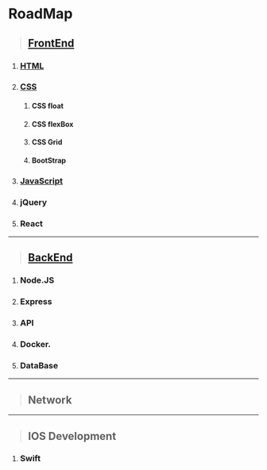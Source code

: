 # RoadMap

> ## [FrontEnd](/FrontEnd/README.md)

1. ### [HTML](/FrontEnd/Html/htmlNotes.md)

2. ### [CSS](/FrontEnd/Css/cssNotes.md)
    1. #### CSS float
    2. #### CSS flexBox
    3. #### CSS Grid
    4. #### BootStrap

4. ### [JavaScript](/FrontEnd/Js/jsNotes.md)

5. ### jQuery

6. ### React

---

> ## [BackEnd](/BackEnd/README.md)

1. ### Node.JS

2. ### Express

3. ### API

4. ### Docker.

5. ### DataBase

---

> ## Network


---

> ## IOS Development

1. ### Swift

